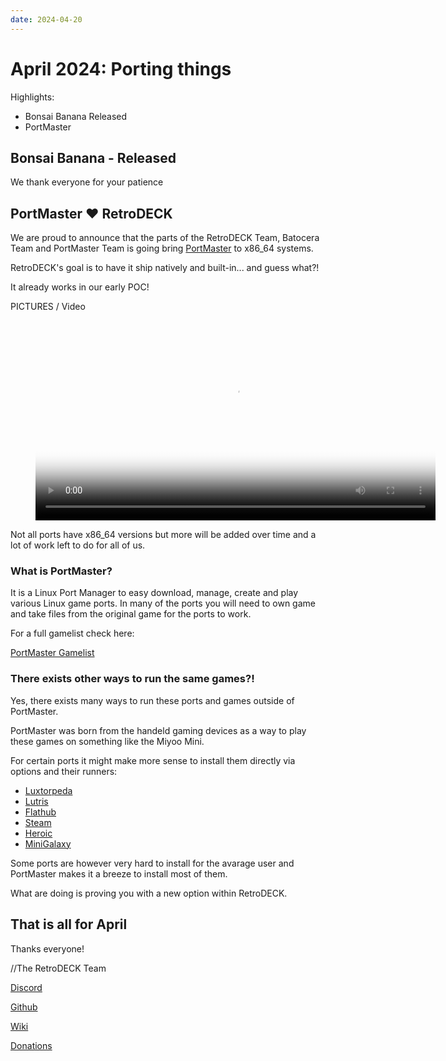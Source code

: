 ```yaml
---
date: 2024-04-20
---
```


# April 2024: Porting things

Highlights:

- Bonsai Banana Released
- PortMaster

<!-- more -->

## Bonsai Banana - Released

We thank everyone for your patience

## PortMaster ❤️ RetroDECK

We are proud to announce that the parts of the RetroDECK Team, Batocera Team and PortMaster Team is going bring [PortMaster](https://portmaster.games/index.html) to x86_64 systems.

RetroDECK's goal is to have it ship natively and built-in... and guess what?!

It already works in our early POC!

PICTURES / Video

<figure class="video_container">
  <video controls="true" width="640" poster="/path/to/poster.png">
    <source src="pm-retrodeck.mp4" type="video/mp4">
  </video>
</figure>



Not all ports have x86_64 versions but more will be added over time and a lot of work left to do for all of us.

### What is PortMaster?

It is a Linux Port Manager to easy download, manage, create and play various Linux game ports.
In many of the ports you will need to own game and take files from the original game for the ports to work.

For a full gamelist check here:

[PortMaster Gamelist](https://portmaster.games/games.html)

### There exists other ways to run the same games?!

Yes, there exists many ways to run these ports and games outside of PortMaster.

PortMaster was born from the handeld gaming devices as a way to play these games on something like the Miyoo Mini.

For certain ports it might make more sense to install them directly via options and their runners:

- [Luxtorpeda](https://github.com/dreamer/luxtorpeda)
- [Lutris](https://lutris.net/)
- [Flathub](https://flathub.org/en)
- [Steam](https://store.steampowered.com/)
- [Heroic](https://heroicgameslauncher.com/)
- [MiniGalaxy](https://sharkwouter.github.io/minigalaxy/)

Some ports are however very hard to install for the avarage user and PortMaster makes it a breeze to install most of them.

What are doing is proving you with a new option within RetroDECK.

## That is all for April

Thanks everyone!

//The RetroDECK Team

[Discord](https://discord.gg/Dz3szYsP8g)

[Github](https://github.com/XargonWan/RetroDECK)

[Wiki](https://github.com/XargonWan/RetroDECK/wiki)

[Donations](https://retrodeck.readthedocs.io/en/latest/wiki_about/donations-licenses/)
